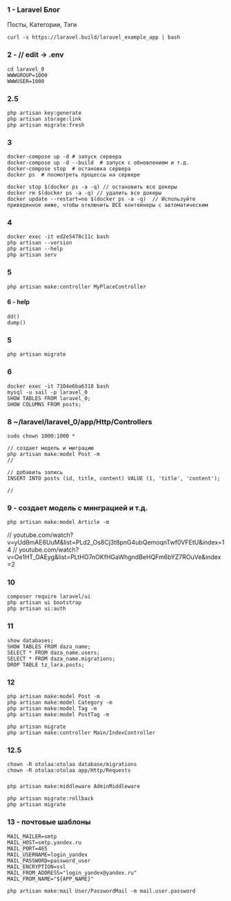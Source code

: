 ### 1 - Laravel Блог
Посты, Категории, Тэги
```
curl -s https://laravel.build/laravel_example_app | bash
```

### 2 - // edit -> .env
```
cd laravel_0
WWWGROUP=1000
WWWUSER=1000
```

### 2.5
```
php artisan key:generate
php artisan storage:link
php artisan migrate:fresh
```

### 3
```
docker-compose up -d # запуск сервера
docker-compose up -d --build  # запуск с обновлением и т.д.
docker-compose stop  # остановка сервера
docker ps  # посмотреть процессы на сервере 

docker stop $(docker ps -a -q) // остановить все докеры
docker rm $(docker ps -a -q) // удалить все докеры
docker update --restart=no $(docker ps -a -q)  // Используйте приведенное ниже, чтобы отключить ВСЕ контейнеры с автоматическим 
```

### 4
```
docker exec -it ed2e5478c11c bash
php artisan --version
php artisan --help
php artisan serv
```

### 5
```
php artisan make:controller MyPlaceController
```

#### 6 - help
```
dd()
dump()
```

### 5
```
php artisan migrate
```

### 6
```
docker exec -it 7104e6ba6318 bash
mysql -u sail -p laravel_0
SHOW TABLES FROM laravel_0;
SHOW COLUMNS FROM posts;
```

### 8  ~/laravel/laravel_0/app/Http/Controllers
```
sudo chown 1000:1000 *

// создает модель и миграцию
php artisan make:model Post -m
//

// добавить запись
INSERT INTO posts (id, title, content) VALUE (1, 'title', 'content');

//

```
### 9 - создает модель с минграцией и т.д.
```
php artisan make:model Article -m
```
// youtube.com/watch?v=yUd8mAE6UuM&list=PLd2_Os8Cj3t8pnG4ubQemoqnTwf0VFEtU&index=14
// youtube.com/watch?v=Oe1HT_OAEyg&list=PLtHO7nOKfHGaWhgndBeHQFm6bYZ7ROuVe&index=2

### 10 
```
composer require laravel/ui
php artisan ui bootstrap
php artisan ui:auth
```
### 11
```
show databases;
SHOW TABLES FROM daza_name;
SELECT * FROM daza_name.users;
SELECT * FROM daza_name.migrations;
DROP TABLE tz_lara.posts;
```
### 12
```
php artisan make:model Post -m
php artisan make:model Category -m
php artisan make:model Tag -m
php artisan make:model PostTag -m

php artisan migrate
php artisan make:controller Main/IndexController
```

### 12.5
```
chown -R otolaa:otolaa database/migrations
chown -R otolaa:otolaa app/Http/Requests
```

### 
```
php artisan make:middleware AdminMiddleware

php artisan migrate:rollback
php artisan migrate
```

### 13 - почтовые шаблоны
```
MAIL_MAILER=smtp
MAIL_HOST=smtp.yandex.ru
MAIL_PORT=465
MAIL_USERNAME=login_yandex
MAIL_PASSWORD=password_user
MAIL_ENCRYPTION=ssl
MAIL_FROM_ADDRESS="login_yandex@yandex.ru"
MAIL_FROM_NAME="${APP_NAME}"
```

```
php artisan make:mail User/PasswordMail -m mail.user.password
```
